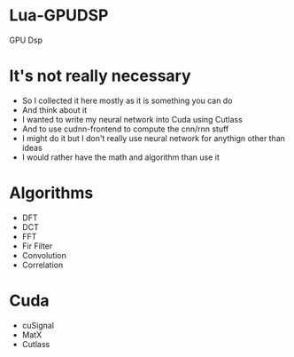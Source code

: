 # Lua-GPUDSP
GPU Dsp

# It's not really necessary
* So I collected it here mostly as it is something you can do
* And think about it
* I wanted to write my neural network into Cuda using Cutlass
* And to use cudnn-frontend to compute the cnn/rnn stuff 
* I might do it but I don't really use neural network for anythign other than ideas
* I would rather have the math and algorithm than use it


# Algorithms
* DFT
* DCT
* FFT
* Fir Filter
* Convolution
* Correlation

# Cuda
* cuSignal
* MatX
* Cutlass
 

